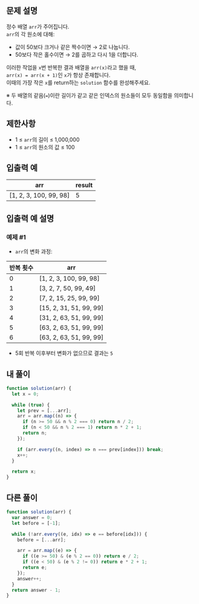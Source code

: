 ## 문제 설명

정수 배열 `arr`가 주어집니다.  
`arr`의 각 원소에 대해:

- 값이 50보다 크거나 같은 짝수이면 → 2로 나눕니다.
- 50보다 작은 홀수이면 → 2를 곱하고 다시 1을 더합니다.

이러한 작업을 `x`번 반복한 결과 배열을 `arr(x)`라고 했을 때,  
`arr(x) = arr(x + 1)`인 `x`가 항상 존재합니다.  
이때의 가장 작은 `x`를 return하는 `solution` 함수를 완성해주세요.

※ 두 배열의 같음(`=`)이란 길이가 같고 같은 인덱스의 원소들이 모두 동일함을 의미합니다.

## 제한사항

- 1 ≤ `arr`의 길이 ≤ 1,000,000
- 1 ≤ `arr`의 원소의 값 ≤ 100

## 입출력 예

| arr                    | result |
| ---------------------- | ------ |
| [1, 2, 3, 100, 99, 98] | 5      |

## 입출력 예 설명

### 예제 #1

- `arr`의 변화 과정:

| 반복 횟수 | arr                     |
| --------- | ----------------------- |
| 0         | [1, 2, 3, 100, 99, 98]  |
| 1         | [3, 2, 7, 50, 99, 49]   |
| 2         | [7, 2, 15, 25, 99, 99]  |
| 3         | [15, 2, 31, 51, 99, 99] |
| 4         | [31, 2, 63, 51, 99, 99] |
| 5         | [63, 2, 63, 51, 99, 99] |
| 6         | [63, 2, 63, 51, 99, 99] |

- 5회 반복 이후부터 변화가 없으므로 결과는 `5`

## 내 풀이

```js
function solution(arr) {
  let x = 0;

  while (true) {
    let prev = [...arr];
    arr = arr.map((n) => {
      if (n >= 50 && n % 2 === 0) return n / 2;
      if (n < 50 && n % 2 === 1) return n * 2 + 1;
      return n;
    });

    if (arr.every((n, index) => n === prev[index])) break;
    x++;
  }

  return x;
}
```

## 다른 풀이

```js
function solution(arr) {
  var answer = 0;
  let before = [-1];

  while (!arr.every((e, idx) => e == before[idx])) {
    before = [...arr];

    arr = arr.map((e) => {
      if ((e >= 50) & (e % 2 == 0)) return e / 2;
      if ((e < 50) & (e % 2 != 0)) return e * 2 + 1;
      return e;
    });
    answer++;
  }
  return answer - 1;
}
```
